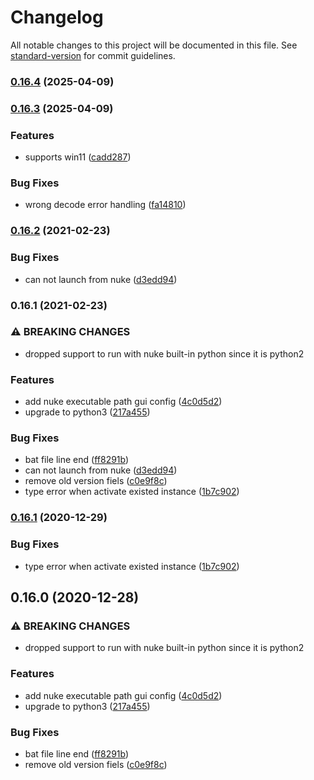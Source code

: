 # Changelog

All notable changes to this project will be documented in this file. See [standard-version](https://github.com/conventional-changelog/standard-version) for commit guidelines.

### [0.16.4](https://github.com/NateScarlet/NukeBatchRender/compare/v0.16.3...v0.16.4) (2025-04-09)

### [0.16.3](https://github.com/NateScarlet/NukeBatchRender/compare/v0.16.2...v0.16.3) (2025-04-09)


### Features

* supports win11 ([cadd287](https://github.com/NateScarlet/NukeBatchRender/commit/cadd2870e837c0af0c748dda57af0d1823f0985b))


### Bug Fixes

* wrong decode error handling ([fa14810](https://github.com/NateScarlet/NukeBatchRender/commit/fa14810ea9109cedf0ca2b67e5e727976f5b2208))

### [0.16.2](https://github.com/NateScarlet/NukeBatchRender/compare/v0.16.1...v0.16.2) (2021-02-23)


### Bug Fixes

* can not launch from nuke ([d3edd94](https://github.com/NateScarlet/NukeBatchRender/commit/d3edd941f6fd025e6aef9ce3e39962922de9da56))

### 0.16.1 (2021-02-23)


### ⚠ BREAKING CHANGES

* dropped support to run with nuke built-in python since it is python2

### Features

* add nuke executable path gui config ([4c0d5d2](https://github.com/NateScarlet/NukeBatchRender/commit/4c0d5d24b56c7ef759be3a490703944a4782f656))
* upgrade to python3 ([217a455](https://github.com/NateScarlet/NukeBatchRender/commit/217a455adfc7dcae75969d62e38f65c84d53e946))


### Bug Fixes

* bat file line end ([ff8291b](https://github.com/NateScarlet/NukeBatchRender/commit/ff8291b30b29cad42c14793c1e0f4866c76163d2))
* can not launch from nuke ([d3edd94](https://github.com/NateScarlet/NukeBatchRender/commit/d3edd941f6fd025e6aef9ce3e39962922de9da56))
* remove old version fiels ([c0e9f8c](https://github.com/NateScarlet/NukeBatchRender/commit/c0e9f8c3d20894fb14362c1b6fcc59e1b4855b8c))
* type error when activate existed instance ([1b7c902](https://github.com/NateScarlet/NukeBatchRender/commit/1b7c9027d6a441529ea42d1157624b4383bb70b1))

### [0.16.1](https://github.com/NateScarlet/NukeBatchRender/compare/0.16.0...0.16.1) (2020-12-29)


### Bug Fixes

* type error when activate existed instance ([1b7c902](https://github.com/NateScarlet/NukeBatchRender/commit/1b7c9027d6a441529ea42d1157624b4383bb70b1))

## 0.16.0 (2020-12-28)


### ⚠ BREAKING CHANGES

* dropped support to run with nuke built-in python since it is python2

### Features

* add nuke executable path gui config ([4c0d5d2](https://github.com/NateScarlet/NukeBatchRender/commit/4c0d5d24b56c7ef759be3a490703944a4782f656))
* upgrade to python3 ([217a455](https://github.com/NateScarlet/NukeBatchRender/commit/217a455adfc7dcae75969d62e38f65c84d53e946))


### Bug Fixes

* bat file line end ([ff8291b](https://github.com/NateScarlet/NukeBatchRender/commit/ff8291b30b29cad42c14793c1e0f4866c76163d2))
* remove old version fiels ([c0e9f8c](https://github.com/NateScarlet/NukeBatchRender/commit/c0e9f8c3d20894fb14362c1b6fcc59e1b4855b8c))
